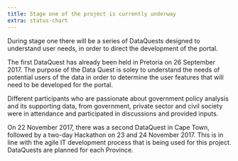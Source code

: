 ```yaml
---
title: Stage one of the project is currently underway
extra: status-chart
---
```


During stage one there will be a series of DataQuests designed to understand user needs, in order to direct the development of the portal.

The first DataQuest has already been held in Pretoria on 26 September 2017. The purpose of the Data Quest is soley to understand the needs of potential users of the data in order to determine the user features that will need to be developed for the portal.

Different participants who are passionate about government policy analysis and its supporting data, from government, private sector and civil society were in attendance and participated in discussions and provided inputs.

On 22 November 2017, there was a second DataQuest in Cape Town, followed by a two-day Hackathon on 23 and 24 November 2017. This is in line with the agile IT development process that is being used for this project. DataQuests are planned for each Province.